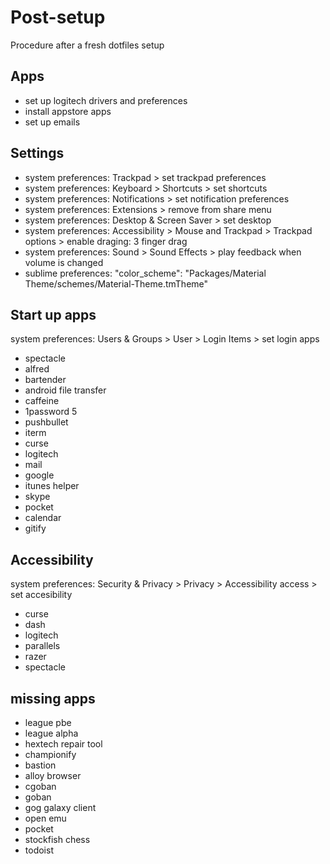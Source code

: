 Post-setup
==========

Procedure after a fresh dotfiles setup

## Apps

* set up logitech drivers and preferences
* install appstore apps
* set up emails

## Settings

* system preferences: Trackpad > set trackpad preferences
* system preferences: Keyboard > Shortcuts > set shortcuts
* system preferences: Notifications > set notification preferences
* system preferences: Extensions > remove from share menu
* system preferences: Desktop & Screen Saver > set desktop
* system preferences: Accessibility > Mouse and Trackpad > Trackpad options > enable draging: 3 finger drag
* system preferences: Sound > Sound Effects > play feedback when volume is changed
* sublime preferences: "color_scheme": "Packages/Material Theme/schemes/Material-Theme.tmTheme"

## Start up apps

system preferences: Users & Groups > User > Login Items > set login apps

* spectacle
* alfred
* bartender
* android file transfer
* caffeine
* 1password 5
* pushbullet
* iterm
* curse
* logitech
* mail
* google
* itunes helper
* skype
* pocket
* calendar
* gitify

## Accessibility

system preferences: Security & Privacy > Privacy > Accessibility access > set accesibility

* curse
* dash
* logitech
* parallels
* razer
* spectacle

## missing apps
* league pbe
* league alpha
* hextech repair tool
* championify
* bastion
* alloy browser
* cgoban
* goban
* gog galaxy client
* open emu
* pocket
* stockfish chess
* todoist
